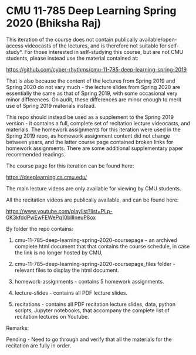 # CMU 11-785 Deep Learning Spring 2020 (Bhiksha Raj)

This iteration of the course does not contain publically available/open-access videocasts of the lectures, and is therefore not suitable for self-study*. For those interested in self-studying this course, but are not CMU students, please instead use the material contained at:

https://github.com/cyber-rhythms/cmu-11-785-deep-learning-spring-2019

That is also because the content of the lectures from Spring 2019 and Spring 2020 do not vary much - the lecture slides from Spring 2020 are essentially the same as that of Spring 2019, with some occasional very minor differences. On audit, these differences are minor enough to merit use of Spring 2019 materials instead.

This repo should instead be used as a supplement to the Spring 2019 version - it contains a full, complete set of recitation lecture videocasts, and materials. The homework assignments for this iteration were used in the Spring 2019 repo, as homework assignment content did not change between years, and the latter course page contained broken links for homework assignments. There are some additional supplementary paper recommended readings.  

The course page for this iteration can be found here:

https://deeplearning.cs.cmu.edu/

The main lecture videos are only available for viewing by CMU students.

All the recitation videos are publically available, and can be found here:

https://www.youtube.com/playlist?list=PLp-0K3kfddPwEwFEWePq10blIIneuP8ox

By folder the repo contains:

1) cmu-11-785-deep-learning-spring-2020-coursepage - an archived complete html document that that contains the course schedule, in case the link is no longer hosted by CMU,

2) cmu-11-785-deep-learning-spring-2020-coursepage_files folder - relevant files to display the html document.

3) homework-assignments - contains 5 homework assignments.

4) lecture-slides - contains all PDF lecture slides.

5) recitations - contains all PDF recitation lecture slides, data, python scripts, Jupyter notebooks, that accompany the complete list of recitation lectures on Youtube.

Remarks:

Pending -  Need to go through and verify that all the materials for the recitation are fully in order.

